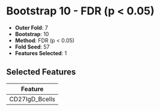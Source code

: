 # Bootstrap 10 - FDR (p < 0.05)

- **Outer Fold**: 7
- **Bootstrap**: 10
- **Method**: FDR (p < 0.05)
- **Fold Seed**: 57
- **Features Selected**: 1

## Selected Features

| Feature |
|---------|
| CD27IgD_Bcells |
